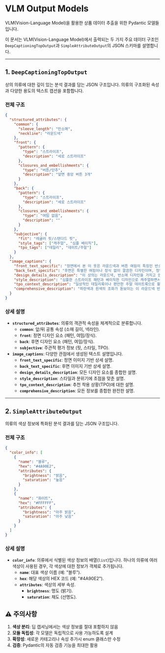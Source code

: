 # VLM Output Models

VLM(Vision-Language Model)을 활용한 상품 데이터 추출을 위한 Pydantic 모델들입니다.

이 문서는 VLM(Vision-Language Model)에서 출력되는 두 가지 주요 데이터 구조인 `DeepCaptioningTopOutput`과 `SimpleAttributeOutput`의 JSON 스키마를 설명합니다.

---

## 1. `DeepCaptioningTopOutput`

상의 의류에 대한 깊이 있는 분석 결과를 담는 JSON 구조입니다. 의류의 구조화된 속성과 다양한 용도의 텍스트 캡션을 포함합니다.

### 전체 구조

```json
{
  "structured_attributes": {
    "common": {
      "sleeve_length": "민소매",
      "neckline": "라운드넥"
    },
    "front": {
      "pattern": {
        "type": "스트라이프",
        "description": "세로 스트라이프"
      },
      "closures_and_embellishments": {
        "type": "버튼/단추",
        "description": "앞면 중앙 버튼 3개"
      }
    },
    "back": {
      "pattern": {
        "type": "스트라이프",
        "description": "세로 스트라이프"
      },
      "closures_and_embellishments": {
        "type": "여밈 없음",
        "description": ""
      }
    },
    "subjective": {
      "fit": "레귤러 핏/스탠다드 핏",
      "style_tags": ["캐주얼", "심플 베이직"],
      "tpo_tags": ["데일리", "데이트/주말"]
    }
  },
  "image_captions": {
    "front_text_specific": "정면에서 본 이 옷은 라운드넥과 버튼 여밈이 특징인 반소매 상의입니다. 파란색 바탕에 흰색 세로 스트라이프 패턴이 들어가 있습니다.",
    "back_text_specific": "후면은 특별한 여밈이나 장식 없이 깔끔한 디자인이며, 정면과 동일한 스트라이프 패턴이 이어집니다.",
    "design_details_description": "이 상의는 라운드넥, 반소매 디자인을 가지고 있습니다. 전면에 버튼 여밈이 있으며, 전체적으로 세로 스트라이프 패턴이 적용되었습니다.",
    "style_description": "심플한 스트라이프 패턴과 베이직한 디자인으로 캐주얼하면서도 단정한 느낌을 줍니다.",
    "tpo_context_description": "일상적인 데일리룩이나 편안한 주말 데이트룩으로 활용하기 좋으며, 다양한 하의와 쉽게 매치할 수 있습니다.",
    "comprehensive_description": "파란색과 흰색의 조화가 돋보이는 이 라운드넥 반소매 상의는 레귤러 핏으로 편안한 착용감을 제공합니다. 앞면의 버튼 디테일과 전체적인 세로 스트라이프 패턴이 특징이며, 캐주얼한 데일리룩이나 주말 나들이 룩에 잘 어울립니다."
  }
}
```

### 상세 설명

- **`structured_attributes`**: 의류의 객관적 속성을 체계적으로 분류합니다.
    - **`common`**: 앞/뒤 공통 속성 (소매 길이, 넥라인).
    - **`front`**: 정면 디자인 요소 (패턴, 여밈/장식).
    - **`back`**: 후면 디자인 요소 (패턴, 여밈/장식).
    - **`subjective`**: 주관적 평가 정보 (핏, 스타일, TPO).
- **`image_captions`**: 다양한 관점에서 생성된 텍스트 설명입니다.
    - **`front_text_specific`**: 정면 이미지 기반 상세 설명.
    - **`back_text_specific`**: 후면 이미지 기반 상세 설명.
    - **`design_details_description`**: 모든 디자인 요소를 종합한 설명.
    - **`style_description`**: 스타일과 분위기에 초점을 맞춘 설명.
    - **`tpo_context_description`**: 추천 착용 상황(TPO)에 대한 설명.
    - **`comprehensive_description`**: 모든 정보를 종합한 완전한 설명.

---

## 2. `SimpleAttributeOutput`

의류의 색상 정보에 특화된 분석 결과를 담는 JSON 구조입니다.

### 전체 구조

```json
{
  "color_info": [
    {
      "name": "블루",
      "hex": "#4A90E2",
      "attributes": {
        "brightness": "밝음",
        "saturation": "높음"
      }
    },
    {
      "name": "화이트",
      "hex": "#FFFFFF",
      "attributes": {
        "brightness": "아주 밝음",
        "saturation": "아주 낮음"
      }
    }
  ]
}
```

### 상세 설명

- **`color_info`**: 의류에서 식별된 색상 정보의 배열(`list`)입니다. 하나의 의류에 여러 색상이 사용된 경우, 각 색상에 대한 정보가 객체로 추가됩니다.
    - **`name`**: 대표 색상 이름 (예: "블루").
    - **`hex`**: 해당 색상의 HEX 코드 (예: "#4A90E2").
    - **`attributes`**: 색상의 세부 속성.
        - **`brightness`**: 명도 (밝기).
        - **`saturation`**: 채도 (선명도).


## ⚠️ 주의사항

1. **색상 분리**: 딥 캡셔닝에서는 색상 정보를 절대 포함하지 않음
2. **모듈 독립성**: 각 모델은 독립적으로 사용 가능하도록 설계
3. **확장성**: 새로운 카테고리나 속성 추가시 enum 클래스만 수정
4. **검증**: Pydantic의 자동 검증 기능을 최대한 활용
